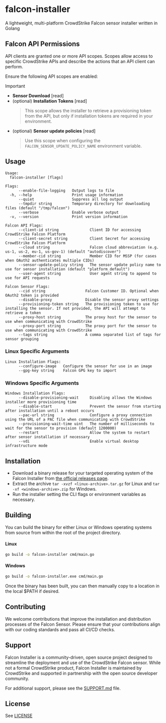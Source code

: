 # falcon-installer
A lightweight, multi-platform CrowdStrike Falcon sensor installer written in Golang

## Falcon API Permissions

API clients are granted one or more API scopes. Scopes allow access to specific CrowdStrike APIs and describe the actions that an API client can perform.

Ensure the following API scopes are enabled:

> [!IMPORTANT]
> - **Sensor Download** [read]
> - (optional) **Installation Tokens** [read]
>   > This scope allows the installer to retrieve a provisioning token from the API, but only if installation tokens are required in your environment.
> - (optional) **Sensor update policies** [read]
>   > Use this scope when configuring the `FALCON_SENSOR_UPDATE_POLICY_NAME` environment variable.

## Usage

```shell
Usage:
  falcon-installer [flags]

Flags:
      --enable-file-logging   Output logs to file
  -h, --help                  Print usage information
      --quiet                 Suppress all log output
      --tmpdir string         Temporary directory for downloading files (default "/tmp/falcon")
      --verbose               Enable verbose output
  -v, --version               Print version information

Falcon API Flags:
      --client-id string              Client ID for accessing CrowdStrike Falcon Platform
      --client-secret string          Client Secret for accessing CrowdStrike Falcon Platform
      --cloud string                  Falcon cloud abbreviation (e.g. us-1, us-2, eu-1, us-gov-1) (default "autodiscover")
      --member-cid string             Member CID for MSSP (for cases when OAuth2 authenticates multiple CIDs)
      --sensor-update-policy string   The sensor update policy name to use for sensor installation (default "platform_default")
      --user-agent string             User agent string to append to use for API requests

Falcon Sensor Flags:
      --cid string                  Falcon Customer ID. Optional when OAuth2 token is provided
      --disable-proxy               Disable the sensor proxy settings
      --provisioning-token string   The provisioning token to use for installing the sensor. If not provided, the API will attempt to retrieve a token
      --proxy-host string           The proxy host for the sensor to use when communicating with CrowdStrike
      --proxy-port string           The proxy port for the sensor to use when communicating with CrowdStrike
      --tags string                 A comma separated list of tags for sensor grouping
```

### Linux Specific Arguments

```shell
Linux Installation Flags:
      --configure-image   Configure the sensor for use in an image
      --gpg-key string    Falcon GPG key to import
```

### Windows Specific Arguments

```shell
Windows Installation Flags:
      --disable-provisioning-wait     Disabling allows the Windows installer more provisioning time
      --disable-start                 Prevent the sensor from starting after installation until a reboot occurs
      --pac-url string                Configure a proxy connection using the URL of a PAC file when communicating with CrowdStrike
      --provisioning-wait-time uint   The number of milliseconds to wait for the sensor to provision (default 1200000)
      --restart                       Allow the system to restart after sensor installation if necessary
      --vdi                           Enable virtual desktop infrastructure mode
```

## Installation

- Download a binary release for your targeted operating system of the Falcon Installer from [the official releases page](https://github.com/CrowdStrike/falcon-installer/releases).
- Extract the archive `tar -xvzf <linux-archive>.tar.gz` for Linux and `tar -xf <windows-archive>.zip` for Windows.
- Run the installer setting the CLI flags or environment variables as necessary.

## Building

You can build the binary for either Linux or Windows operating systems from source from within the root of the project directory.

#### Linux
```bash
go build -o falcon-installer cmd/main.go
```

#### Windows
```bash
go build -o falcon-installer.exe cmd/main.go
```

Once the binary has been built, you can then manually copy to a location in the local $PATH if desired.

## Contributing

We welcome contributions that improve the installation and distribution processes of the Falcon Sensor. Please ensure that your contributions align with our coding standards and pass all CI/CD checks.

## Support

Falcon Installer is a community-driven, open source project designed to streamline the deployment and use of the CrowdStrike Falcon sensor. While not a formal CrowdStrike product, Falcon Installer is maintained by CrowdStrike and supported in partnership with the open source developer community.

For additional support, please see the [SUPPORT.md](SUPPORT.md) file.

## License

See [LICENSE](LICENSE)
